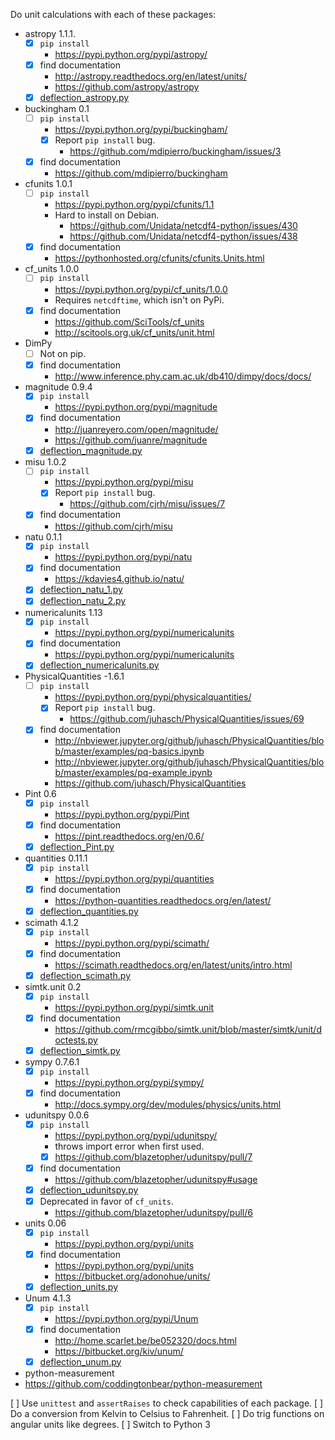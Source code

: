 Do unit calculations with each of these packages:

- astropy 1.1.1.
    - [x] `pip install`
        - https://pypi.python.org/pypi/astropy/
    - [x] find documentation
        - http://astropy.readthedocs.org/en/latest/units/
        - https://github.com/astropy/astropy
    - [x] [deflection_astropy.py](deflection/deflection_astropy.py)
-   buckingham 0.1
    - [ ] `pip install`
        - https://pypi.python.org/pypi/buckingham/
        - [x] Report ``pip install`` bug.
            - https://github.com/mdipierro/buckingham/issues/3
    - [x] find documentation
        - https://github.com/mdipierro/buckingham
- cfunits 1.0.1
    - [ ] `pip install`
        - https://pypi.python.org/pypi/cfunits/1.1
        - Hard to install on Debian.
            - https://github.com/Unidata/netcdf4-python/issues/430
            - https://github.com/Unidata/netcdf4-python/issues/438
    - [x] find documentation
        - https://pythonhosted.org/cfunits/cfunits.Units.html
- cf_units 1.0.0
    - [ ] `pip install`
        - https://pypi.python.org/pypi/cf_units/1.0.0
        - Requires `netcdftime`, which isn't on PyPi.
    - [x] find documentation
        - https://github.com/SciTools/cf_units
        - http://scitools.org.uk/cf_units/unit.html
- DimPy
    - [ ] Not on pip.
    - [x] find documentation
        - http://www.inference.phy.cam.ac.uk/db410/dimpy/docs/docs/
- magnitude 0.9.4
    - [x] `pip install`
        - https://pypi.python.org/pypi/magnitude
    - [x] find documentation
        - http://juanreyero.com/open/magnitude/
        - https://github.com/juanre/magnitude
    - [x] [deflection_magnitude.py](deflection/deflection_magnitude.py)
- misu 1.0.2
    - [ ] `pip install`
        - https://pypi.python.org/pypi/misu
        - [x] Report ``pip install`` bug.
            - https://github.com/cjrh/misu/issues/7
    - [x] find documentation
        - https://github.com/cjrh/misu
- natu 0.1.1
    - [x] `pip install`
        - https://pypi.python.org/pypi/natu
    - [x] find documentation
        - https://kdavies4.github.io/natu/
    - [x] [deflection_natu_1.py](deflection/deflection_natu_1.py)
    - [x] [deflection_natu_2.py](deflection/deflection_natu_2.py)
- numericalunits 1.13
    - [x] `pip install`
        - https://pypi.python.org/pypi/numericalunits
    - [x] find documentation
        - https://pypi.python.org/pypi/numericalunits
    - [x] [deflection_numericalunits.py](deflection/deflection_numericalunits.py)
- PhysicalQuantities -1.6.1
    - [ ] `pip install`
        - https://pypi.python.org/pypi/physicalquantities/
        - [x] Report ``pip install`` bug.
            - https://github.com/juhasch/PhysicalQuantities/issues/69
    - [x] find documentation
        - http://nbviewer.jupyter.org/github/juhasch/PhysicalQuantities/blob/master/examples/pq-basics.ipynb
        - http://nbviewer.jupyter.org/github/juhasch/PhysicalQuantities/blob/master/examples/pq-example.ipynb
        - https://github.com/juhasch/PhysicalQuantities
- Pint 0.6
    - [x] `pip install`
        - https://pypi.python.org/pypi/Pint
    - [x] find documentation
        - https://pint.readthedocs.org/en/0.6/
    - [x] [deflection_Pint.py](deflection/deflection_Pint.py)
- quantities 0.11.1
    - [x] `pip install`
        - https://pypi.python.org/pypi/quantities
    - [x] find documentation
        - https://python-quantities.readthedocs.org/en/latest/
    - [x] [deflection_quantities.py](deflection/deflection_quantities.py)
- scimath 4.1.2
    - [x] `pip install`
        - https://pypi.python.org/pypi/scimath/
    - [x] find documentation
        - https://scimath.readthedocs.org/en/latest/units/intro.html
    - [x] [deflection_scimath.py](deflection/deflection_scimath.py)
- simtk.unit 0.2
    - [x] `pip install`
        - https://pypi.python.org/pypi/simtk.unit
    - [x] find documentation
        - https://github.com/rmcgibbo/simtk.unit/blob/master/simtk/unit/doctests.py
    - [x] [deflection_simtk.py](deflection/deflection_simtk.py)
- sympy 0.7.6.1
    - [x] `pip install`
        - https://pypi.python.org/pypi/sympy/
    - [x] find documentation
        - http://docs.sympy.org/dev/modules/physics/units.html
- udunitspy 0.0.6
    - [x] `pip install`
        - https://pypi.python.org/pypi/udunitspy/
        - throws import error when first used.
        - [x] https://github.com/blazetopher/udunitspy/pull/7
    - [x] find documentation
        - https://github.com/blazetopher/udunitspy#usage
    - [x] [deflection_udunitspy.py](deflection/deflection_udunitspy.py)
    - [x] Deprecated in favor of `cf_units`.
        - https://github.com/blazetopher/udunitspy/pull/6
- units 0.06
    - [x] `pip install`
        - https://pypi.python.org/pypi/units
    - [x] find documentation
        - https://pypi.python.org/pypi/units
        - https://bitbucket.org/adonohue/units/
    - [x] [deflection_units.py](deflection/deflection_units.py)
- Unum 4.1.3
    - [x] `pip install`
        - https://pypi.python.org/pypi/Unum
    - [x] find documentation
        - http://home.scarlet.be/be052320/docs.html
        - https://bitbucket.org/kiv/unum/
    - [x] [deflection_unum.py](deflection/deflection_unum.py)
- python-measurement
 - https://github.com/coddingtonbear/python-measurement


[ ] Use `unittest` and `assertRaises` to check capabilities of each package.
[ ] Do a conversion from Kelvin to Celsius to Fahrenheit.
[ ] Do trig functions on angular units like degrees.
[ ] Switch to Python 3
